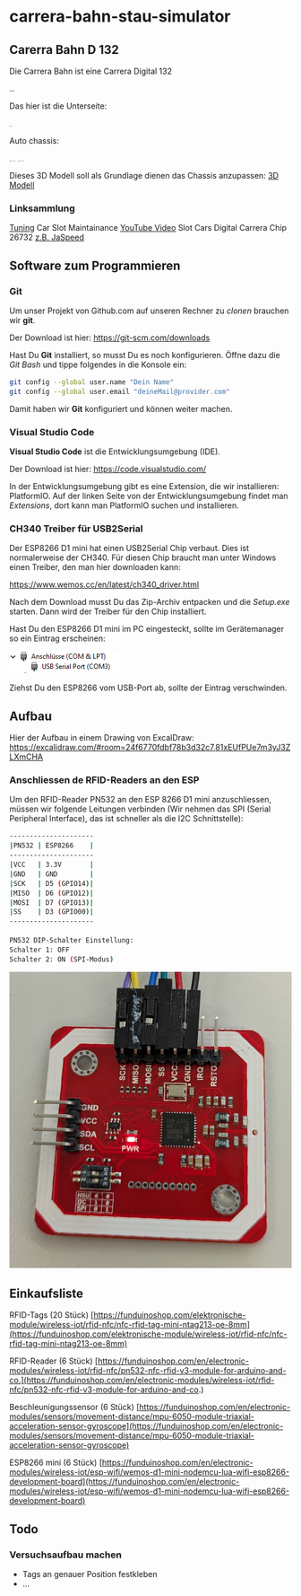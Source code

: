# carrera-bahn-stau-simulator

## Carerra Bahn D 132

Die Carrera Bahn ist eine Carrera Digital 132

<img src=".\assets\bahn.jpg" alt="bahn" style="zoom: 19%;" />

Das hier ist die Unterseite:

<img src=".\assets\bahn_unterseite.jpg" alt="bahn" style="zoom: 10%;" />

Auto chassis:

<img src=".\assets\D132-BMW_M4_GT3-oben.jpg" alt="Auto von oben" style="zoom:10%;" />

<img src=".\assets\D132-BMW_M4_GT3-unten.jpg" alt="Auto von oben" style="zoom:10%;" />

Dieses 3D Modell soll als Grundlage dienen das Chassis anzupassen: [3D Modell](./assets/Podvozek_R03_v13.stl)

### Linksammlung

[Tuning](https://slotcar-3d.de/produkt/3d-tuningchassischassis-132-fuer-slotcar-carrera-bmw-m1-procar)
Car Slot Maintainance [YouTube Video](https://www.youtube.com/watch?v=z-db9KXGT7E)
Slot Cars Digital Carrera Chip 26732 [z.B. JaSpeed](https://www.jaspeed.com/Digitaldecoder-Carrera-132-Digital-Digitalchip-26732_3)

## Software zum Programmieren

### Git

Um unser Projekt von Github.com auf unseren Rechner zu *clonen* brauchen wir **git**.

Der Download ist hier:
https://git-scm.com/downloads

Hast Du **Git** installiert, so musst Du es noch konfigurieren.
Öffne dazu die *Git Bash* und tippe folgendes in die Konsole ein:

```bash
git config --global user.name "Dein Name"
git config --global user.email "deineMail@provider.com"
```

Damit haben wir **Git** konfiguriert und können weiter machen.

### Visual Studio Code 

**Visual Studio Code** ist die Entwicklungsumgebung (IDE).

Der Download ist hier:
https://code.visualstudio.com/

In der Entwicklungsumgebung gibt es eine Extension, die wir installieren: PlatformIO.
Auf der linken Seite von der Entwicklungsumgebung findet man *Extensions*, dort kann man PlatformIO suchen und installieren.

### CH340 Treiber für USB2Serial

Der ESP8266 D1 mini hat einen USB2Serial Chip verbaut. Dies ist normalerweise der CH340.
Für diesen Chip braucht man unter Windows einen Treiber, den man hier downloaden kann:

https://www.wemos.cc/en/latest/ch340_driver.html

Nach dem Download musst Du das Zip-Archiv entpacken und die *Setup.exe* starten.
Dann wird der Treiber für den Chip installiert.

Hast Du den ESP8266 D1 mini im PC eingesteckt, sollte im Gerätemanager so ein Eintrag erscheinen:

![CH340 Chip im Gerätemanager richtig erkannt](./assets/geraetemanager.png)

Ziehst Du den ESP8266 vom USB-Port ab, sollte der Eintrag verschwinden.

## Aufbau

Hier der Aufbau in einem Drawing von ExcalDraw:
<https://excalidraw.com/#room=24f6770fdbf78b3d32c7,81xEUfPUe7m3yJ3ZLXmCHA>

### Anschliessen de RFID-Readers an den ESP

Um den RFID-Reader PN532 an den ESP 8266 D1 mini anzuschliessen, müssen wir folgende Leitungen verbinden (Wir nehmen das SPI (Serial Peripheral Interface), das ist schneller als die I2C Schnittstelle):

```bash
---------------------
|PN532 | ESP8266    |
---------------------
|VCC   | 3.3V       |
|GND   | GND        |
|SCK   | D5 (GPIO14)|
|MISO  | D6 (GPIO12)|
|MOSI  | D7 (GPIO13)|
|SS    | D3 (GPIO00)|
---------------------

PN532 DIP-Schalter Einstellung:
Schalter 1: OFF
Schalter 2: ON (SPI-Modus)
```

![DIP-Schalter Einstallungen](./assets/pn532.png)

## Einkaufsliste

RFID-Tags (20 Stück)
[https://funduinoshop.com/elektronische-module/wireless-iot/rfid-nfc/nfc-rfid-tag-mini-ntag213-oe-8mm](https://funduinoshop.com/elektronische-module/wireless-iot/rfid-nfc/nfc-rfid-tag-mini-ntag213-oe-8mm)

RFID-Reader (6 Stück)
[https://funduinoshop.com/en/electronic-modules/wireless-iot/rfid-nfc/pn532-nfc-rfid-v3-module-for-arduino-and-co.](https://funduinoshop.com/en/electronic-modules/wireless-iot/rfid-nfc/pn532-nfc-rfid-v3-module-for-arduino-and-co.)

Beschleunigungssensor (6 Stück)
[https://funduinoshop.com/en/electronic-modules/sensors/movement-distance/mpu-6050-module-triaxial-acceleration-sensor-gyroscope](https://funduinoshop.com/en/electronic-modules/sensors/movement-distance/mpu-6050-module-triaxial-acceleration-sensor-gyroscope)

ESP8266 mini (6 Stück)
[https://funduinoshop.com/en/electronic-modules/wireless-iot/esp-wifi/wemos-d1-mini-nodemcu-lua-wifi-esp8266-development-board](https://funduinoshop.com/en/electronic-modules/wireless-iot/esp-wifi/wemos-d1-mini-nodemcu-lua-wifi-esp8266-development-board)


## Todo

### Versuchsaufbau machen

- Tags an genauer Position festkleben
- ...




